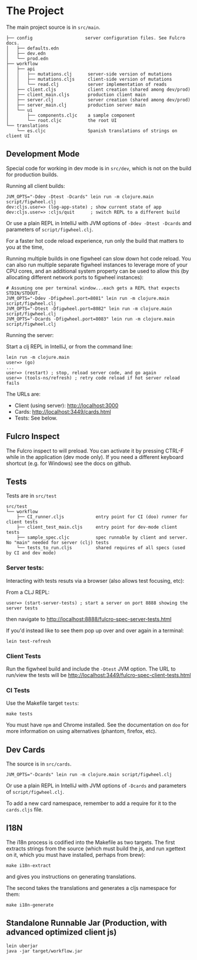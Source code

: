 # The Project

The main project source is in `src/main`.

```
├── config                    server configuration files. See Fulcro docs.
│   ├── defaults.edn
│   ├── dev.edn
│   └── prod.edn
├── workflow
│   ├── api
│   │   ├── mutations.clj      server-side version of mutations
│   │   ├── mutations.cljs     client-side version of mutations
│   │   └── read.clj           server implementation of reads
│   ├── client.cljs            client creation (shared among dev/prod)
│   ├── client_main.cljs       production client main
│   ├── server.clj             server creation (shared among dev/prod)
│   ├── server_main.clj        production server main
│   └── ui
│       ├── components.cljc    a sample component
│       └── root.cljc          the root UI
└── translations
    └── es.cljc                Spanish translations of strings on client UI
```

## Development Mode

Special code for working in dev mode is in `src/dev`, which is not on
the build for production builds.

Running all client builds:

```
JVM_OPTS="-Ddev -Dtest -Dcards" lein run -m clojure.main script/figwheel.clj
dev:cljs.user=> (log-app-state) ; show current state of app
dev:cljs.user=> :cljs/quit      ; switch REPL to a different build
```

Or use a plain REPL in IntelliJ with JVM options of `-Ddev -Dtest -Dcards` and parameters of
`script/figwheel.clj`.

For a faster hot code reload experience, run only the build that matters to you at the time,

Running multiple builds in one figwheel can slow down hot code reload. You can also
run multiple separate figwheel instances to leverage more of your CPU cores, and
an additional system property can be used to allow this (by allocating different network ports
to figwheel instances):

```
# Assuming one per terminal window...each gets a REPL that expects STDIN/STDOUT.
JVM_OPTS="-Ddev -Dfigwheel.port=8081" lein run -m clojure.main script/figwheel.clj
JVM_OPTS="-Dtest -Dfigwheel.port=8082" lein run -m clojure.main script/figwheel.clj
JVM_OPTS="-Dcards -Dfigwheel.port=8083" lein run -m clojure.main script/figwheel.clj
```

Running the server:

Start a clj REPL in IntelliJ, or from the command line:

```
lein run -m clojure.main
user=> (go)
...
user=> (restart) ; stop, reload server code, and go again
user=> (tools-ns/refresh) ; retry code reload if hot server reload fails
```

The URLs are:

- Client (using server): [http://localhost:3000](http://localhost:3000)
- Cards: [http://localhost:3449/cards.html](http://localhost:3449/cards.html)
- Tests: See below.

## Fulcro Inspect

The Fulcro inspect to will preload. You can activate it by pressing CTRL-F while
in the application (dev mode only). If you need
a different keyboard shortcut (e.g. for Windows) see the docs on github.

## Tests

Tests are in `src/test`

```
src/test
└── workflow
    ├── CI_runner.cljs            entry point for CI (doo) runner for client tests
    ├── client_test_main.cljs     entry point for dev-mode client tests
    ├── sample_spec.cljc          spec runnable by client and server. No "main" needed for server (clj) tests
    └── tests_to_run.cljs         shared requires of all specs (used by CI and dev mode)
```

### Server tests:

Interacting with tests resuts via a browser (also allows test focusing, etc):

From a CLJ REPL:

```
user=> (start-server-tests) ; start a server on port 8888 showing the server tests
```

then navigate to [http://localhost:8888/fulcro-spec-server-tests.html](http://localhost:8888/fulcro-spec-server-tests.html)

If you'd instead like to see them pop up over and over again in a terminal:

```
lein test-refresh
```

### Client Tests

Run the figwheel build and include the `-Dtest` JVM option. The URL to run/view the
tests will be
[http://localhost:3449/fulcro-spec-client-tests.html](http://localhost:3449/fulcro-spec-client-tests.html)

### CI Tests

Use the Makefile target `tests`:

```
make tests
```

You must have `npm` and Chrome installed. See the documentation on `doo` for more information on
using alternatives (phantom, firefox, etc).

## Dev Cards

The source is in `src/cards`.

```
JVM_OPTS="-Dcards" lein run -m clojure.main script/figwheel.clj
```

Or use a plain REPL in IntelliJ with JVM options of `-Dcards` and parameters of
`script/figwheel.clj`.

To add a new card namespace, remember to add a require for it to the `cards.cljs` file.

## I18N

The i18n process is codified into the Makefile as two targets. The first extracts strings from
the source (which must build the js, and run xgettext on it, which you must
have installed, perhaps from brew):

```
make i18n-extract
```

and gives you instructions on generating translations.

The second takes the translations and generates a cljs namespace for
them:

```
make i18n-generate
```

## Standalone Runnable Jar (Production, with advanced optimized client js)

```
lein uberjar
java -jar target/workflow.jar
```

